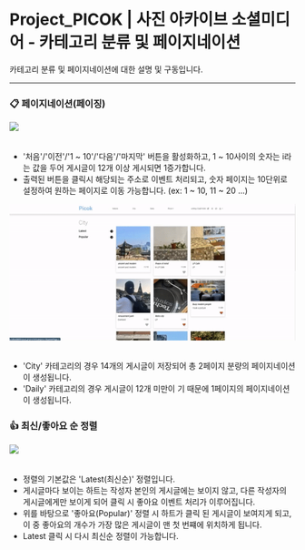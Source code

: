 # Project_PICOK | 사진 아카이브 소셜미디어 - 카테고리 분류 및 페이지네이션 

카테고리 분류 및 페이지네이션에 대한 설명 및 구동입니다.
<hr/>

### 📋 페이지네이션(페이징)
<div>
  <img src="./NOTICE_BOARD/paging_1.gif" />
</div><br/>

- '처음'/'이전'/'1 ~ 10'/'다음'/'마지막' 버튼을 활성화하고, 1 ~ 10사이의 숫자는 i라는 값을 두어 게시글이 12개 이상 게시되면 1증가합니다.
- 출력된 버튼을 클릭시 해당되는 주소로 이벤트 처리되고, 숫자 페이지는 10단위로 설정하여 원하는 페이지로 이동 가능합니다. (ex: 1 ~ 10, 11 ~ 20 ...)

<div>
  <img src="./NOTICE_BOARD/paging_2.gif" />
</div><br/>

- 'City' 카테고리의 경우 14개의 게시글이 저장되어 총 2페이지 분량의 페이지네이션이 생성됩니다.
- 'Daily' 카테고리의 경우 게시글이 12개 미만이 기  때문에 1페이지의 페이지네이션이 생성됩니다.

### 👍 최신/좋아요 순 정렬
<div>
  <img src="./NOTICE_BOARD/category_notice.gif" />
</div><br/>

- 정렬의 기본값은 'Latest(최신순)' 정렬입니다.
- 게시글마다 보이는 하트는 작성자 본인의 게시글에는 보이지 않고, 다른 작성자의 게시글에게만 보이게 되어 클릭 시 좋아요 이벤트 처리가 이루어집니다.
- 위를 바탕으로 '좋아요(Popular)' 정렬 시 하트가 클릭 된 게시글이 보여지게 되고, 이 중 좋아요의 개수가 가장 많은 게시글이 맨 첫 번쨰에 위치하게 됩니다.
- Latest 클릭 시 다시 최신순 정렬이 가능합니다.
